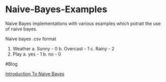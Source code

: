 # Naive-Bayes-Examples
Naive Bayes implementations with various examples which potrait the use of naive bayes.

Naive bayes .csv format

1. Weather
    a. Sunny - 0
    b. Overcast - 1
    c. Rainy - 2
2. Play
    a. yes - 1
    b. no - 0
    
       
#Blog

[Introduction To Naive Bayes](https://medium.com/@jiteshmohite.619/introduction-to-naive-bayes-29c9c6c061b8)

